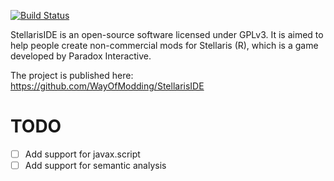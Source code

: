 [![Build Status](https://travis-ci.org/WayOfModding/StellarisIDE.svg?branch=dev)](https://travis-ci.org/WayOfModding/StellarisIDE)

StellarisIDE is an open-source software licensed under GPLv3.
It is aimed to help people create non-commercial mods for
Stellaris (R), which is a game developed by Paradox Interactive.

The project is published here:
https://github.com/WayOfModding/StellarisIDE

# TODO

- [ ] Add support for javax.script
- [ ] Add support for semantic analysis